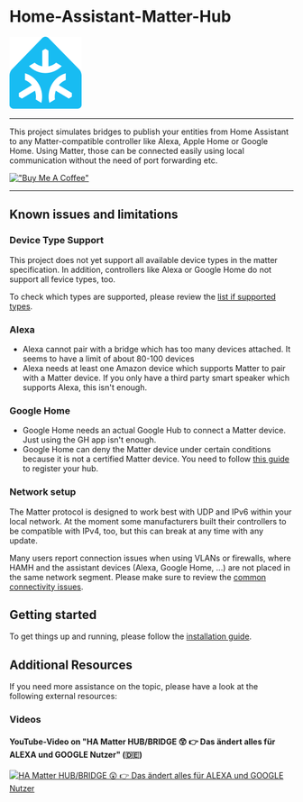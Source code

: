 # Home-Assistant-Matter-Hub

!["Home-Assistant-Matter-Hub"](./assets/hamh-logo-small.png)

---

This project simulates bridges to publish your entities from Home Assistant to any Matter-compatible controller like
Alexa, Apple Home or Google Home. Using Matter, those can be connected easily using local communication without the need
of port forwarding etc.

[!["Buy Me A Coffee"](https://www.buymeacoffee.com/assets/img/custom_images/orange_img.png)](https://www.buymeacoffee.com/t0bst4r)

---

## Known issues and limitations

### Device Type Support

This project does not yet support all available device types in the matter specification.
In addition, controllers like Alexa or Google Home do not support all fevice types, too.

To check which types are supported, please review the [list if supported types](./Supported%20Device%20Types.md).

### Alexa

- Alexa cannot pair with a bridge which has too many devices attached. It seems to have a limit of
  about 80-100 devices
- Alexa needs at least one Amazon device which supports Matter to pair with a Matter device.
  If you only have a third party smart speaker which supports Alexa, this isn't enough.

### Google Home

- Google Home needs an actual Google Hub to connect a Matter device. Just using the GH app isn't enough.
- Google Home can deny the Matter device under certain conditions because it is not a certified Matter
  device. You need to follow
  [this guide](https://github.com/project-chip/matter.js/blob/main/docs/ECOSYSTEMS.md#google-home-ecosystem)
  to register your hub.

### Network setup

The Matter protocol is designed to work best with UDP and IPv6 within your local network. At the moment some
manufacturers built their controllers to be compatible with IPv4, too, but this can break at any time with any update.

Many users report connection issues when using VLANs or firewalls, where HAMH and the assistant devices (Alexa, Google
Home, ...) are not placed in the same network segment. Please make sure to review the
[common connectivity issues](./Guides/Connectivity%20Issues.md).

## Getting started

To get things up and running, please follow the [installation guide](./Getting%20Started/Installation.md).

## Additional Resources

If you need more assistance on the topic, please have a look at the following external resources:

### Videos

#### YouTube-Video on "HA Matter HUB/BRIDGE 😲 👉 Das ändert alles für ALEXA und GOOGLE Nutzer" (🇩🇪)

[![HA Matter HUB/BRIDGE 😲 👉 Das ändert alles für ALEXA und GOOGLE Nutzer](https://img.youtube.com/vi/yOkPzEzuVhM/mqdefault.jpg)](https://www.youtube.com/watch?v=yOkPzEzuVhM)
